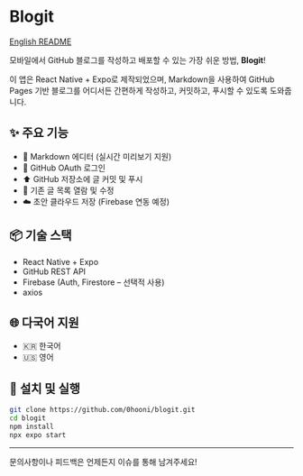 # Blogit

[English README](./README.en.md)

모바일에서 GitHub 블로그를 작성하고 배포할 수 있는 가장 쉬운 방법, **Blogit**!

이 앱은 React Native + Expo로 제작되었으며, Markdown을 사용하여 GitHub Pages 기반 블로그를 어디서든 간편하게 작성하고, 커밋하고, 푸시할 수 있도록 도와줍니다.

## ✨ 주요 기능

- 📄 Markdown 에디터 (실시간 미리보기 지원)
- 🔐 GitHub OAuth 로그인
- ⬆️ GitHub 저장소에 글 커밋 및 푸시
- 📁 기존 글 목록 열람 및 수정
- ☁️ 초안 클라우드 저장 (Firebase 연동 예정)

## 📦 기술 스택

- React Native + Expo
- GitHub REST API
- Firebase (Auth, Firestore – 선택적 사용)
- axios

## 🌐 다국어 지원

- 🇰🇷 한국어
- 🇺🇸 영어

## 📌 설치 및 실행

```bash
git clone https://github.com/0hooni/blogit.git
cd blogit
npm install
npx expo start
```

---

문의사항이나 피드백은 언제든지 이슈를 통해 남겨주세요!

